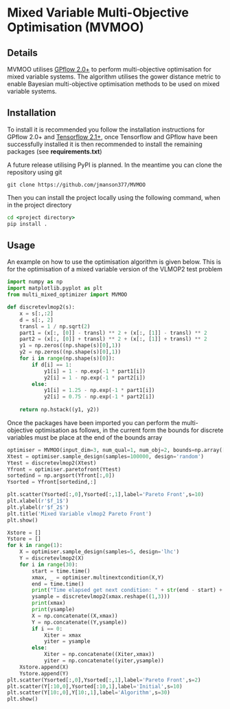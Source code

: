 # Mixed Variable Multi-Objective Optimisation (MVMOO)
## Details
MVMOO utilises [GPflow 2.0+](https://gpflow.org) to perform multi-objective optimisation for mixed variable systems. The algorithm utilises the gower distance metric to enable Bayesian multi-objective optimisation methods to be used on mixed variable systems.

## Installation
To install it is recommended you follow the installation instructions for GPflow 2.0+ and [Tensorflow 2.1+](https://www.tensorflow.org/install), once Tensorflow and GPflow have been successfully installed it is then recommended to install the remaining packages (see **requirements.txt**)

A future release utilising PyPI is planned. In the meantime you can clone the repository using git

```git
git clone https://github.com/jmanson377/MVMOO
```

Then you can install the project locally using the following command, when in the project directory

```cmd
cd <project directory>
pip install .
```
## Usage
An example on how to use the optimisation algorithm is given below. This is for the optimisation of a mixed variable version of the VLMOP2 test problem

```python
import numpy as np
import matplotlib.pyplot as plt
from multi_mixed_optimizer import MVMOO

def discretevlmop2(s):
    x = s[:,:2]
    d = s[:, 2]
    transl = 1 / np.sqrt(2)
    part1 = (x[:, [0]] - transl) ** 2 + (x[:, [1]] - transl) ** 2
    part2 = (x[:, [0]] + transl) ** 2 + (x[:, [1]] + transl) ** 2
    y1 = np.zeros((np.shape(s)[0],1))
    y2 = np.zeros((np.shape(s)[0],1))
    for i in range(np.shape(s)[0]):
        if d[i] == 1:
            y1[i] = 1 - np.exp(-1 * part1[i])
            y2[i] = 1 - np.exp(-1 * part2[i])
        else:
            y1[i] = 1.25 - np.exp(-1 * part1[i])
            y2[i] = 0.75 - np.exp(-1 * part2[i])
            
    return np.hstack((y1, y2))
```
Once the packages have been imported you can perform the multi-objective optimisation as follows, in the current form the bounds for discrete variables must be place at the end of the bounds array
```python
optimiser = MVMOO(input_dim=3, num_qual=1, num_obj=2, bounds=np.array([[-2,-2,1],[2,2,2]]))
Xtest = optimiser.sample_design(samples=100000, design='random')
Ytest = discretevlmop2(Xtest)
Yfront = optimiser.paretofront(Ytest)
sortedind = np.argsort(Yfront[:,0])
Ysorted = Yfront[sortedind,:]

plt.scatter(Ysorted[:,0],Ysorted[:,1],label='Pareto Front',s=10)
plt.xlabel(r'$f_1$')
plt.ylabel(r'$f_2$')
plt.title('Mixed Variable vlmop2 Pareto Front')
plt.show()

Xstore = []
Ystore = []
for k in range(1):
    X = optimiser.sample_design(samples=5, design='lhc')
    Y = discretevlmop2(X)
    for i in range(30):
        start = time.time()
        xmax, _ = optimiser.multinextcondition(X,Y)
        end = time.time()
        print("Time elapsed get next condition: " + str(end - start) + " seconds.")
        ysample = discretevlmop2(xmax.reshape((1,3)))
        print(xmax)
        print(ysample)
        X = np.concatenate((X,xmax))
        Y = np.concatenate((Y,ysample))
        if i == 0:
            Xiter = xmax
            yiter = ysample
        else:
            Xiter = np.concatenate((Xiter,xmax))
            yiter = np.concatenate((yiter,ysample))
    Xstore.append(X)
    Ystore.append(Y)
plt.scatter(Ysorted[:,0],Ysorted[:,1],label='Pareto Front',s=2)
plt.scatter(Y[:10,0],Ysorted[:10,1],label='Initial',s=10)
plt.scatter(Y[10:,0],Y[10:,1],label='Algorithm',s=30)
plt.show()
```
